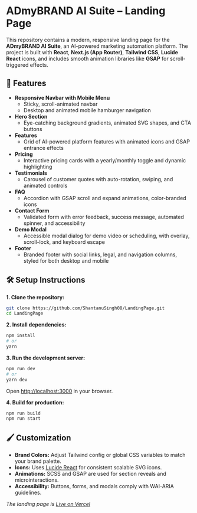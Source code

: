 # ADmyBRAND AI Suite – Landing Page

This repository contains a modern, responsive landing page for the **ADmyBRAND AI Suite**, an AI-powered marketing automation platform.
The project is built with **React**, **Next.js (App Router)**, **Tailwind CSS**, **Lucide React** icons, and includes smooth animation libraries like **GSAP** for scroll-triggered effects.

## 🚀 Features

- **Responsive Navbar with Mobile Menu**
    - Sticky, scroll-animated navbar
    - Desktop and animated mobile hamburger navigation
- **Hero Section**
    - Eye-catching background gradients, animated SVG shapes, and CTA buttons
- **Features**
    - Grid of AI-powered platform features with animated icons and GSAP entrance effects
- **Pricing**
    - Interactive pricing cards with a yearly/monthly toggle and dynamic highlighting
- **Testimonials**
    - Carousel of customer quotes with auto-rotation, swiping, and animated controls
- **FAQ**
    - Accordion with GSAP scroll and expand animations, color-branded icons
- **Contact Form**
    - Validated form with error feedback, success message, automated spinner, and accessibility
- **Demo Modal**
    - Accessible modal dialog for demo video or scheduling, with overlay, scroll-lock, and keyboard escape
- **Footer**
    - Branded footer with social links, legal, and navigation columns, styled for both desktop and mobile


## 🛠️ Setup Instructions

**1. Clone the repository:**

```bash
git clone https://github.com/ShantanuSingh08/LandingPage.git
cd LandingPage
```

**2. Install dependencies:**

```bash
npm install
# or
yarn
```

**3. Run the development server:**

```bash
npm run dev
# or
yarn dev
```

Open [http://localhost:3000](http://localhost:3000/) in your browser.

**4. Build for production:**

```bash
npm run build
npm run start
```


## 🖌️ Customization

- **Brand Colors:**
Adjust Tailwind config or global CSS variables to match your brand palette.
- **Icons:**
Uses [Lucide React](https://lucide.dev/) for consistent scalable SVG icons.
- **Animations:**
SCSS and GSAP are used for section reveals and microinteractions.
- **Accessibility:**
Buttons, forms, and modals comply with WAI-ARIA guidelines.

*The landing page is [Live on Vercel](https://landing-page-omega-six-49.vercel.app/)*



